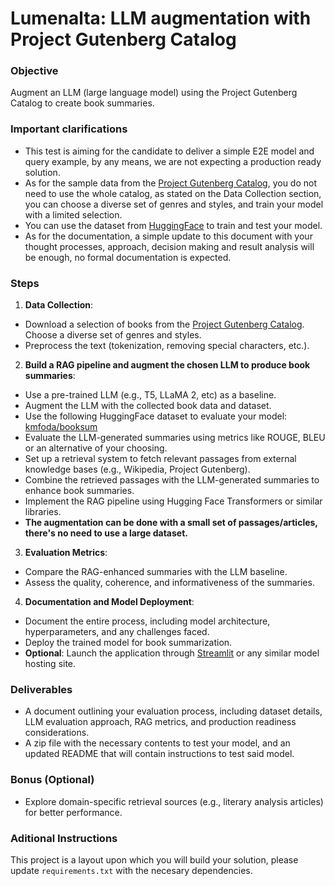 # Lumenalta: LLM augmentation with Project Gutenberg Catalog

### Objective
Augment an LLM (large language model) using the Project Gutenberg Catalog to create book summaries.

### Important clarifications
- This test is aiming for the candidate to deliver a simple E2E model and query example, by any means, we are not expecting a production ready solution.
- As for the sample data from the [Project Gutenberg Catalog](https://www.gutenberg.org/ebooks/offline_catalogs.html#xmlrdf), you do not need to use the whole catalog, as stated on the Data Collection section, you can choose a diverse set of genres and styles, and train your model with a limited selection.
- You can use the dataset from [HuggingFace](https://huggingface.co/datasets/kmfoda/booksum) to train and test your model.
- As for the documentation, a simple update to this document with your thought processes, approach, decision making and result analysis will be enough, no formal documentation is expected.

### Steps
1. **Data Collection**: 
- Download a selection of books from the [Project Gutenberg Catalog](https://www.gutenberg.org/ebooks/offline_catalogs.html#xmlrdf). Choose a diverse set of genres and styles.
- Preprocess the text (tokenization, removing special characters, etc.).
2. **Build a RAG pipeline and augment the chosen LLM to produce book summaries**: 
- Use a pre-trained LLM (e.g., T5, LLaMA 2, etc) as a baseline.
- Augment the LLM with the collected book data and dataset.
- Use the following HuggingFace dataset to evaluate your model: [kmfoda/booksum](https://huggingface.co/datasets/kmfoda/booksum)
- Evaluate the LLM-generated summaries using metrics like ROUGE, BLEU or an alternative of your choosing.
- Set up a retrieval system to fetch relevant passages from external knowledge bases (e.g., Wikipedia, Project Gutenberg).
- Combine the retrieved passages with the LLM-generated summaries to enhance book summaries.
- Implement the RAG pipeline using Hugging Face Transformers or similar libraries.
- **The augmentation can be done with a small set of passages/articles, there's no need to use a large dataset.**
3. **Evaluation Metrics**:
- Compare the RAG-enhanced summaries with the LLM baseline.
- Assess the quality, coherence, and informativeness of the summaries.
4. **Documentation and Model Deployment**: 
- Document the entire process, including model architecture, hyperparameters, and any challenges faced.
- Deploy the trained model for book summarization.
- **Optional**: Launch the application through [Streamlit](https://streamlit.io/) or any similar model hosting site.

### Deliverables
- A document outlining your evaluation process, including dataset details, LLM evaluation approach, RAG metrics, and production readiness considerations.
- A zip file with the necessary contents to test your model, and an updated README that will contain instructions to test said model.

### Bonus (Optional)
- Explore domain-specific retrieval sources (e.g., literary analysis articles) for better performance.

### Aditional Instructions
This project is a layout upon which you will build your solution, please update `requirements.txt` with the necesary dependencies.